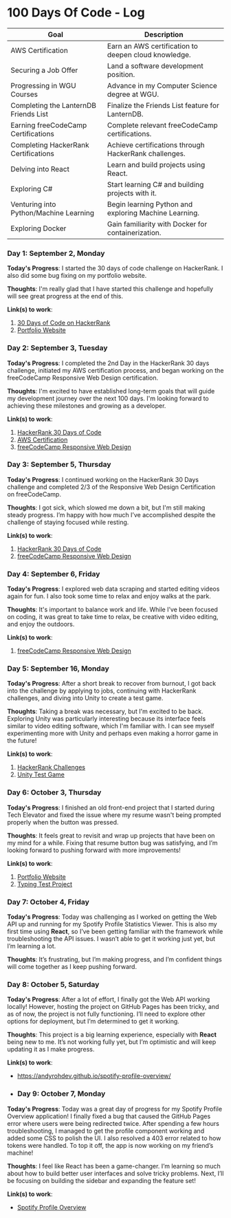 # 100 Days Of Code - Log

| Goal                                      | Description                                           |
|-------------------------------------------|-------------------------------------------------------|
| AWS Certification                         | Earn an AWS certification to deepen cloud knowledge.  |
| Securing a Job Offer                      | Land a software development position.                 |
| Progressing in WGU Courses                | Advance in my Computer Science degree at WGU.         |
| Completing the LanternDB Friends List     | Finalize the Friends List feature for LanternDB.      |
| Earning freeCodeCamp Certifications       | Complete relevant freeCodeCamp certifications.        |
| Completing HackerRank Certifications      | Achieve certifications through HackerRank challenges. |
| Delving into React                        | Learn and build projects using React.                 |
| Exploring C#                              | Start learning C# and building projects with it.      |
| Venturing into Python/Machine Learning    | Begin learning Python and exploring Machine Learning. |
| Exploring Docker                          | Gain familiarity with Docker for containerization.    |

### Day 1: September 2, Monday

**Today's Progress**: I started the 30 days of code challenge on HackerRank. I also did some bug fixing on my portfolio website.

**Thoughts**: I'm really glad that I have started this challenge and hopefully will see great progress at the end of this.

**Link(s) to work**:
1. [30 Days of Code on HackerRank](https://www.hackerrank.com/domains/tutorials/30-days-of-code)
2. [Portfolio Website](https://andyrohdev.github.io/portfolio-website/)

### Day 2: September 3, Tuesday

**Today's Progress**: I completed the 2nd Day in the HackerRank 30 days challenge, initiated my AWS certification process, and began working on the freeCodeCamp Responsive Web Design certification.

**Thoughts**: I'm excited to have established long-term goals that will guide my development journey over the next 100 days. I'm looking forward to achieving these milestones and growing as a developer.

**Link(s) to work**:
1. [HackerRank 30 Days of Code](https://www.hackerrank.com/domains/tutorials/30-days-of-code)
2. [AWS Certification](https://aws.amazon.com/certification/)
3. [freeCodeCamp Responsive Web Design](https://www.freecodecamp.org/learn/responsive-web-design/)

### Day 3: September 5, Thursday

**Today's Progress**: I continued working on the HackerRank 30 Days challenge and completed 2/3 of the Responsive Web Design Certification on freeCodeCamp.

**Thoughts**: I got sick, which slowed me down a bit, but I'm still making steady progress. I’m happy with how much I’ve accomplished despite the challenge of staying focused while resting.

**Link(s) to work**:
1. [HackerRank 30 Days of Code](https://www.hackerrank.com/domains/tutorials/30-days-of-code)
2. [freeCodeCamp Responsive Web Design](https://www.freecodecamp.org/learn/responsive-web-design/)

### Day 4: September 6, Friday

**Today's Progress**: I explored web data scraping and started editing videos again for fun. I also took some time to relax and enjoy walks at the park.

**Thoughts**: It's important to balance work and life. While I’ve been focused on coding, it was great to take time to relax, be creative with video editing, and enjoy the outdoors.

**Link(s) to work**:
1. [freeCodeCamp Responsive Web Design](https://www.freecodecamp.org/learn/responsive-web-design/)

### Day 5: September 16, Monday

**Today's Progress**: After a short break to recover from burnout, I got back into the challenge by applying to jobs, continuing with HackerRank challenges, and diving into Unity to create a test game.

**Thoughts**: Taking a break was necessary, but I'm excited to be back. Exploring Unity was particularly interesting because its interface feels similar to video editing software, which I'm familiar with. I can see myself experimenting more with Unity and perhaps even making a horror game in the future!

**Link(s) to work**:
1. [HackerRank Challenges](https://www.hackerrank.com/domains/tutorials/30-days-of-code)
2. [Unity Test Game](https://play.unity.com/en/games/1b7c0bbc-ef5f-4f03-b245-4640abc2136c/webgl-builds)

### Day 6: October 3, Thursday

**Today's Progress**: I finished an old front-end project that I started during Tech Elevator and fixed the issue where my resume wasn't being prompted properly when the button was pressed.

**Thoughts**: It feels great to revisit and wrap up projects that have been on my mind for a while. Fixing that resume button bug was satisfying, and I’m looking forward to pushing forward with more improvements!

**Link(s) to work**:
1. [Portfolio Website](https://andyrohdev.github.io/portfolio-website/)
2. [Typing Test Project](https://andyrohdev.github.io/typingtest-project/)

### Day 7: October 4, Friday

**Today's Progress**: Today was challenging as I worked on getting the Web API up and running for my Spotify Profile Statistics Viewer. This is also my first time using **React**, so I’ve been getting familiar with the framework while troubleshooting the API issues. I wasn’t able to get it working just yet, but I’m learning a lot.

**Thoughts**: It’s frustrating, but I’m making progress, and I’m confident things will come together as I keep pushing forward.

### Day 8: October 5, Saturday

**Today's Progress**: After a lot of effort, I finally got the Web API working locally! However, hosting the project on GitHub Pages has been tricky, and as of now, the project is not fully functioning. I’ll need to explore other options for deployment, but I’m determined to get it working. 

**Thoughts**: This project is a big learning experience, especially with **React** being new to me. It’s not working fully yet, but I’m optimistic and will keep updating it as I make progress.

**Link(s) to work**:
- https://andyrohdev.github.io/spotify-profile-overview/

- ### Day 9: October 7, Monday

**Today's Progress**: Today was a great day of progress for my Spotify Profile Overview application! I finally fixed a bug that caused the GitHub Pages error where users were being redirected twice. After spending a few hours troubleshooting, I managed to get the profile component working and added some CSS to polish the UI. I also resolved a 403 error related to how tokens were handled. To top it off, the app is now working on my friend’s machine!

**Thoughts**: I feel like React has been a game-changer. I’m learning so much about how to build better user interfaces and solve tricky problems. Next, I’ll be focusing on building the sidebar and expanding the feature set!

**Link(s) to work**:
- [Spotify Profile Overview](https://andyrohdev.github.io/spotify-profile-overview/)

